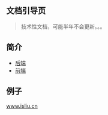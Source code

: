 ## 文档引导页

> 技术性文档，可能半年不会更新。。。

## 简介

- [后端](java/README.md)
- [前端](web/README.md)

## 例子

www.isliu.cn
